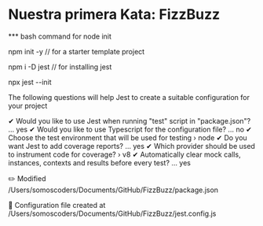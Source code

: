 
# Nuestra primera Kata: FizzBuzz

*** bash command for node init

npm init -y // for a starter template project

npm i -D jest // for installing jest

npx jest --init 

The following questions will help Jest to create a suitable configuration for your project

✔ Would you like to use Jest when running "test" script in "package.json"? … yes
✔ Would you like to use Typescript for the configuration file? … no
✔ Choose the test environment that will be used for testing › node
✔ Do you want Jest to add coverage reports? … yes
✔ Which provider should be used to instrument code for coverage? › v8
✔ Automatically clear mock calls, instances, contexts and results before every test? … yes

✏️  Modified /Users/somoscoders/Documents/GitHub/FizzBuzz/package.json

📝  Configuration file created at /Users/somoscoders/Documents/GitHub/FizzBuzz/jest.config.js

